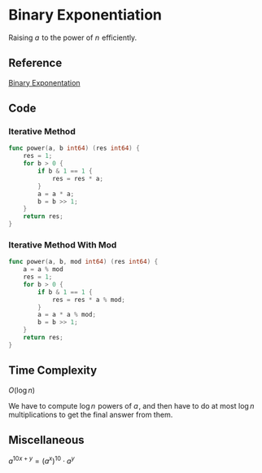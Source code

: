 # Binary Exponentiation

Raising $a$  to the power of $n$  efficiently.

## Reference

[Binary Exponentation](https://cp-algorithms.com/algebra/binary-exp.html)

## Code

### Iterative Method

```go
func power(a, b int64) (res int64) {
    res = 1;
    for b > 0 {
        if b & 1 == 1 {
            res = res * a;
        }
        a = a * a;
        b = b >> 1;
    }
    return res;
}
```

### Iterative Method With Mod

```go
func power(a, b, mod int64) (res int64) {
    a = a % mod
    res = 1;
    for b > 0 {
        if b & 1 == 1 {
            res = res * a % mod;
        }
        a = a * a % mod;
        b = b >> 1;
    }
    return res;
}
```

## Time Complexity

$O(\log n)$

We have to compute $\log n$  powers of $a$ , and then have to do at most $\log n$  multiplications to get the final answer from them.

## Miscellaneous

$a^{10x+y} = (a^x)^{10} \cdot a^y$